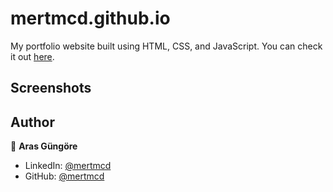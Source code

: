 # mertmcd.github.io

My portfolio website built using HTML, CSS, and JavaScript. You can check it out [here](https://mertmcd.github.io).



## Screenshots

<!-- <p float="center">
    <img src="https://github.com/arasgungore/arasgungore.github.io/blob/main/Screenshots/1.png" width="800">
</p> -->



## Author

👤 **Aras Güngöre**

* LinkedIn: [@mertmcd](https://www.linkedin.com/in/mertmcd)
* GitHub: [@mertmcd](https://github.com/mertmcd)
